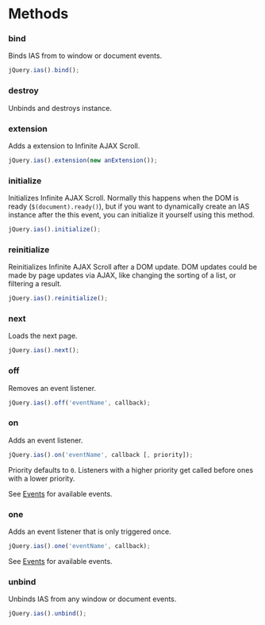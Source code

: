 Methods
=======

### bind

Binds IAS from to window or document events.

```javascript
jQuery.ias().bind();
```

### destroy

Unbinds and destroys instance.

### extension

Adds a extension to Infinite AJAX Scroll.

```javascript
jQuery.ias().extension(new anExtension());
```

### initialize

Initializes Infinite AJAX Scroll. Normally this happens when the DOM is ready (`$(document).ready()`), but if you want to dynamically create an IAS instance after the this event, you can initialize it yourself using this method.

```javascript
jQuery.ias().initialize();
```

### reinitialize

Reinitializes Infinite AJAX Scroll after a DOM update. DOM updates could be made by page updates via AJAX, like changing the sorting of a list, or filtering a result.

```javascript
jQuery.ias().reinitialize();
```

### next

Loads the next page.

```javascript
jQuery.ias().next();
```

### off

Removes an event listener.

```javascript
jQuery.ias().off('eventName', callback);
```

### on

Adds an event listener.

```javascript
jQuery.ias().on('eventName', callback [, priority]);
```

Priority defaults to `0`. Listeners with a higher priority get called before ones with a lower priority.

See [Events](events.html) for available events.

### one

Adds an event listener that is only triggered once.

```javascript
jQuery.ias().one('eventName', callback);
```

See [Events](events.html) for available events.

### unbind

Unbinds IAS from any window or document events.

```javascript
jQuery.ias().unbind();
```
